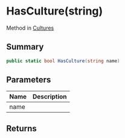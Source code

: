# HasCulture(string)

Method in [Cultures](/api/csharp/yarn.unity.cultures.md)

## Summary



```csharp
public static bool HasCulture(string name)
```

## Parameters

|Name|Description|
|:---|:---|
|name||

## Returns



